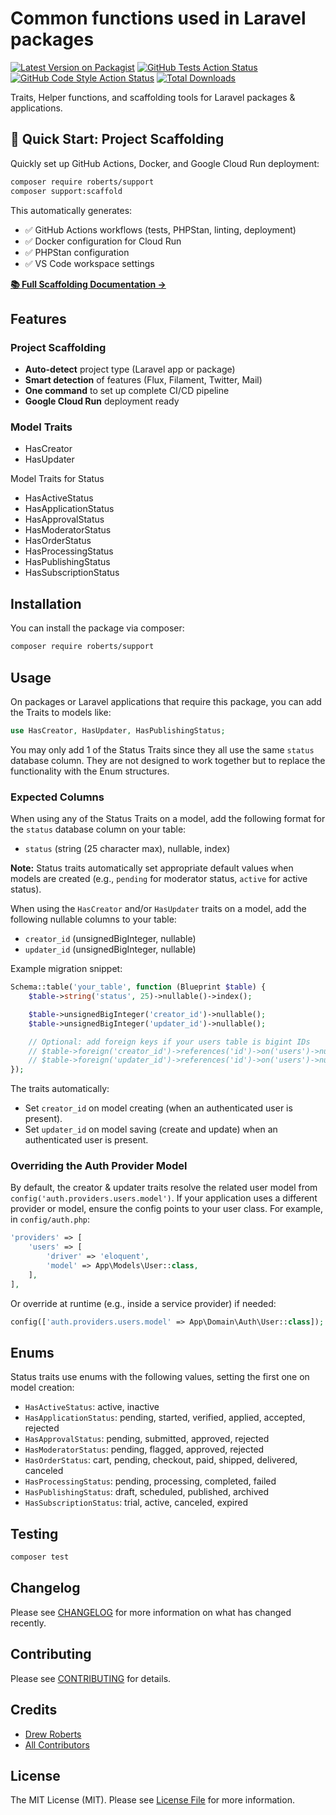 # Common functions used in Laravel packages

[![Latest Version on Packagist](https://img.shields.io/packagist/v/roberts/support.svg?style=flat-square)](https://packagist.org/packages/roberts/support)
[![GitHub Tests Action Status](https://img.shields.io/github/actions/workflow/status/roberts/support/run-tests.yml?branch=main&label=tests&style=flat-square)](https://github.com/roberts/support/actions?query=workflow%3Arun-tests+branch%3Amain)
[![GitHub Code Style Action Status](https://img.shields.io/github/actions/workflow/status/roberts/support/fix-php-code-style-issues.yml?branch=main&label=code%20style&style=flat-square)](https://github.com/roberts/support/actions?query=workflow%3A"Fix+PHP+code+style+issues"+branch%3Amain)
[![Total Downloads](https://img.shields.io/packagist/dt/roberts/support.svg?style=flat-square)](https://packagist.org/packages/roberts/support)

Traits, Helper functions, and scaffolding tools for Laravel packages & applications.

## 🚀 Quick Start: Project Scaffolding

Quickly set up GitHub Actions, Docker, and Google Cloud Run deployment:

```bash
composer require roberts/support
composer support:scaffold
```

This automatically generates:
- ✅ GitHub Actions workflows (tests, PHPStan, linting, deployment)
- ✅ Docker configuration for Cloud Run
- ✅ PHPStan configuration
- ✅ VS Code workspace settings

**[📚 Full Scaffolding Documentation →](SCAFFOLDING.md)**

## Features

### Project Scaffolding
- **Auto-detect** project type (Laravel app or package)
- **Smart detection** of features (Flux, Filament, Twitter, Mail)
- **One command** to set up complete CI/CD pipeline
- **Google Cloud Run** deployment ready

### Model Traits
- HasCreator
- HasUpdater

Model Traits for Status
- HasActiveStatus
- HasApplicationStatus
- HasApprovalStatus
- HasModeratorStatus
- HasOrderStatus
- HasProcessingStatus
- HasPublishingStatus
- HasSubscriptionStatus

## Installation

You can install the package via composer:

```bash
composer require roberts/support
```

## Usage

On packages or Laravel applications that require this package, you can add the Traits to models like:

```php
use HasCreator, HasUpdater, HasPublishingStatus;
```

You may only add 1 of the Status Traits since they all use the same `status` database column. They are not designed to work together but to replace the functionality with the Enum structures.

### Expected Columns

When using any of the Status Traits on a model, add the following format for the `status` database column on your table:

- `status` (string (25 character max), nullable, index)

**Note:** Status traits automatically set appropriate default values when models are created (e.g., `pending` for moderator status, `active` for active status).

When using the `HasCreator` and/or `HasUpdater` traits on a model, add the following nullable columns to your table:

- `creator_id` (unsignedBigInteger, nullable)
- `updater_id` (unsignedBigInteger, nullable)

Example migration snippet:

```php
Schema::table('your_table', function (Blueprint $table) {
	$table->string('status', 25)->nullable()->index();

	$table->unsignedBigInteger('creator_id')->nullable();
	$table->unsignedBigInteger('updater_id')->nullable();

	// Optional: add foreign keys if your users table is bigint IDs
	// $table->foreign('creator_id')->references('id')->on('users')->nullOnDelete();
	// $table->foreign('updater_id')->references('id')->on('users')->nullOnDelete();
});
```

The traits automatically:
- Set `creator_id` on model creating (when an authenticated user is present).
- Set `updater_id` on model saving (create and update) when an authenticated user is present.

### Overriding the Auth Provider Model

By default, the creator & updater traits resolve the related user model from `config('auth.providers.users.model')`.
If your application uses a different provider or model, ensure the config points to your user class. For example, in `config/auth.php`:

```php
'providers' => [
	'users' => [
		'driver' => 'eloquent',
		'model' => App\Models\User::class,
	],
],
```

Or override at runtime (e.g., inside a service provider) if needed:

```php
config(['auth.providers.users.model' => App\Domain\Auth\User::class]);
```

## Enums

Status traits use enums with the following values, setting the first one on model creation:
- `HasActiveStatus`: active, inactive
- `HasApplicationStatus`: pending, started, verified, applied, accepted, rejected
- `HasApprovalStatus`: pending, submitted, approved, rejected
- `HasModeratorStatus`: pending, flagged, approved, rejected
- `HasOrderStatus`: cart, pending, checkout, paid, shipped, delivered, canceled
- `HasProcessingStatus`: pending, processing, completed, failed
- `HasPublishingStatus`: draft, scheduled, published, archived
- `HasSubscriptionStatus`: trial, active, canceled, expired

## Testing

```bash
composer test
```

## Changelog

Please see [CHANGELOG](CHANGELOG.md) for more information on what has changed recently.

## Contributing

Please see [CONTRIBUTING](CONTRIBUTING.md) for details.

## Credits

- [Drew Roberts](https://github.com/drewroberts)
- [All Contributors](../../contributors)

## License

The MIT License (MIT). Please see [License File](LICENSE.md) for more information.
